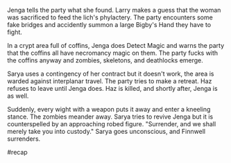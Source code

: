 Jenga tells the party what she found. Larry makes a guess that the woman was sacrificed to feed the lich's phylactery. The party encounters some fake bridges and accidently summon a large Bigby's Hand they have to fight. 

In a crypt area full of coffins, Jenga does Detect Magic and warns the party that the coffins all have necromancy magic on them. The party fucks with the coffins anyway and zombies, skeletons, and deathlocks emerge. 

Sarya uses a contingency of her contract but it doesn't work, the area is warded against interplanar travel. The party tries to make a retreat. Haz refuses to leave until Jenga does. Haz is killed, and shortly after, Jenga is as well.

Suddenly, every wight with a weapon puts it away and enter a kneeling stance. The zombies meander away. Sarya tries to revive Jenga but it is counterspelled by an approaching robed figure.
"Surrender, and we shall merely take you into custody."
Sarya goes unconscious, and Finnwell surrenders.

#recap